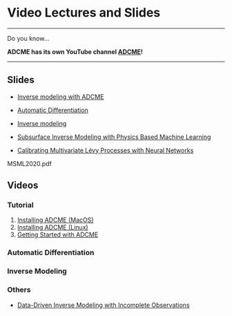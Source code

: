 # Video Lectures and Slides 

---

Do you know...

**ADCME has its own YouTube channel [ADCME](https://www.youtube.com/channel/UCeaZFluNatYpkIYcq2TTklw)!**

---

## Slides

* [Inverse modeling with ADCME](https://kailaix.github.io/ADCME.jl/dev/assets/Slide/ADCME.pdf)

* [Automatic Differentiation](https://kailaix.github.io/ADCME.jl/dev/assets/Slide/AD.pdf)

* [Inverse modeling](https://kailaix.github.io/ADCME.jl/dev/assets/Slide/Inverse.pdf)

* [Subsurface Inverse Modeling with Physics Based Machine Learning](https://kailaix.github.io/ADCME.jl/dev/assets/Slide/Subsurface.pdf)

* [Calibrating Multivariate Lévy Processes with Neural Networks](https://kailaix.github.io/ADCME.jl/dev/assets/Slide/MSML2020.pdf)

MSML2020.pdf

## Videos


### Tutorial 

1. [Installing ADCME (MacOS)](https://youtu.be/nz1g-f-1s9Y)
2. [Installing ADCME (Linux)](https://youtu.be/fH0QrqgzUeo)
3. [Getting Started with ADCME](https://youtu.be/ZQyczBYZjQw)

### Automatic Differentiation


### Inverse Modeling

### 

### Others

* [Data-Driven Inverse Modeling with Incomplete Observations](https://www.youtube.com/watch?v=0r9qekmZGqk&t=480s)



